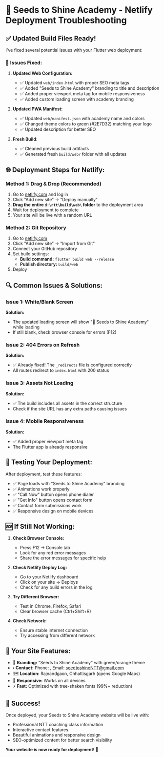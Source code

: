 # 🚀 Seeds to Shine Academy - Netlify Deployment Troubleshooting

## ✅ Updated Build Files Ready!

I've fixed several potential issues with your Flutter web deployment:

### 🔧 **Issues Fixed:**

1. **Updated Web Configuration:**
   - ✅ Updated `web/index.html` with proper SEO meta tags
   - ✅ Added "Seeds to Shine Academy" branding to title and description
   - ✅ Added proper viewport meta tag for mobile responsiveness
   - ✅ Added custom loading screen with academy branding

2. **Updated PWA Manifest:**
   - ✅ Updated `web/manifest.json` with academy name and colors
   - ✅ Changed theme colors to green (#2E7D32) matching your logo
   - ✅ Updated description for better SEO

3. **Fresh Build:**
   - ✅ Cleaned previous build artifacts
   - ✅ Generated fresh `build/web/` folder with all updates

## 🌐 **Deployment Steps for Netlify:**

### **Method 1: Drag & Drop (Recommended)**
1. Go to [netlify.com](https://netlify.com) and log in
2. Click "Add new site" → "Deploy manually"
3. **Drag the entire `d:\ntt\build\web\` folder** to the deployment area
4. Wait for deployment to complete
5. Your site will be live with a random URL

### **Method 2: Git Repository**
1. Go to [netlify.com](https://netlify.com)
2. Click "Add new site" → "Import from Git"
3. Connect your GitHub repository
4. Set build settings:
   - **Build command:** `flutter build web --release`
   - **Publish directory:** `build/web`
5. Deploy

## 🔍 **Common Issues & Solutions:**

### **Issue 1: White/Blank Screen**
**Solution:** 
- The updated loading screen will show "🌱 Seeds to Shine Academy" while loading
- If still blank, check browser console for errors (F12)

### **Issue 2: 404 Errors on Refresh**
**Solution:** 
- ✅ Already fixed! The `_redirects` file is configured correctly
- All routes redirect to `index.html` with 200 status

### **Issue 3: Assets Not Loading**
**Solution:**
- ✅ The build includes all assets in the correct structure
- Check if the site URL has any extra paths causing issues

### **Issue 4: Mobile Responsiveness**
**Solution:**
- ✅ Added proper viewport meta tag
- The Flutter app is already responsive

## 📱 **Testing Your Deployment:**

After deployment, test these features:
- ✅ Page loads with "Seeds to Shine Academy" branding
- ✅ Animations work properly
- ✅ "Call Now" button opens phone dialer
- ✅ "Get Info" button opens contact form
- ✅ Contact form submissions work
- ✅ Responsive design on mobile devices

## 🆘 **If Still Not Working:**

1. **Check Browser Console:**
   - Press F12 → Console tab
   - Look for any red error messages
   - Share the error messages for specific help

2. **Check Netlify Deploy Log:**
   - Go to your Netlify dashboard
   - Click on your site → Deploys
   - Check for any build errors in the log

3. **Try Different Browser:**
   - Test in Chrome, Firefox, Safari
   - Clear browser cache (Ctrl+Shift+R)

4. **Check Network:**
   - Ensure stable internet connection
   - Try accessing from different network

## 📧 **Your Site Features:**
- 🌱 **Branding:** "Seeds to Shine Academy" with green/orange theme
- 📞 **Contact:** Phone: , Email: seedtoshineNTT@gmail.com
- 🗺️ **Location:** Rajnandgaon, Chhattisgarh (opens Google Maps)
- 📱 **Responsive:** Works on all devices
- ⚡ **Fast:** Optimized with tree-shaken fonts (99%+ reduction)

## 🎉 **Success!**
Once deployed, your Seeds to Shine Academy website will be live with:
- Professional NTT coaching class information
- Interactive contact features
- Beautiful animations and responsive design
- SEO-optimized content for better search visibility

**Your website is now ready for deployment! 🚀**
